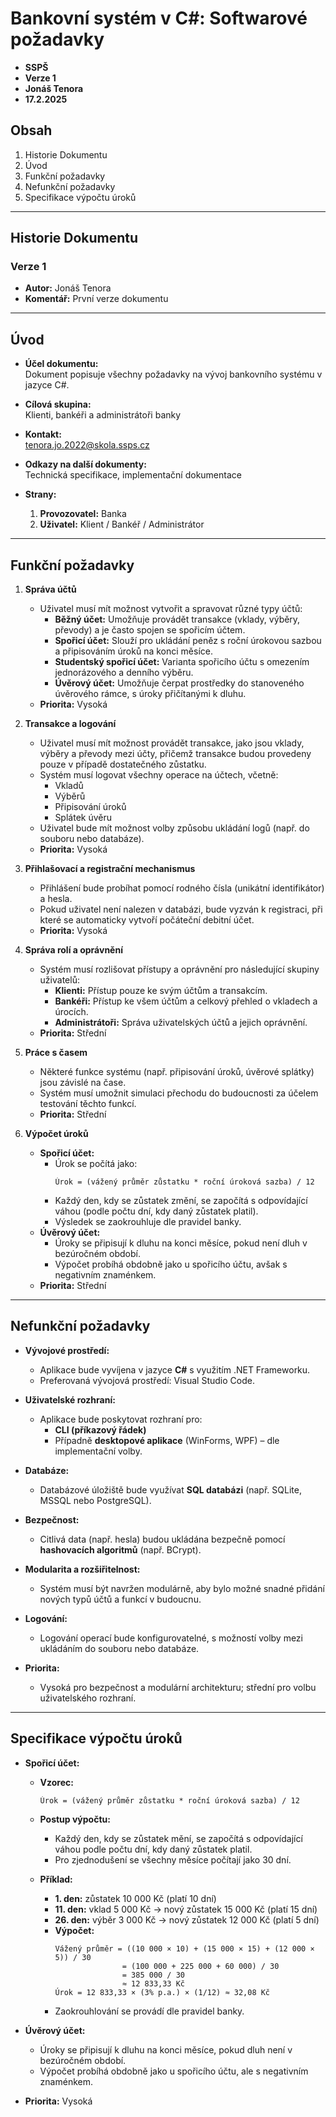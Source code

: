# Bankovní systém v C#: Softwarové požadavky
* **SSPŠ**
* **Verze 1**
* **Jonáš Tenora**
* **17.2.2025**

## Obsah
1. Historie Dokumentu
2. Úvod
3. Funkční požadavky
4. Nefunkční požadavky
5. Specifikace výpočtu úroků

---

## Historie Dokumentu
### Verze 1
* **Autor:** Jonáš Tenora
* **Komentář:** První verze dokumentu

---

## Úvod
* **Účel dokumentu:**  
  Dokument popisuje všechny požadavky na vývoj bankovního systému v jazyce C#.
  
* **Cílová skupina:**  
  Klienti, bankéři a administrátoři banky
  
* **Kontakt:**  
  tenora.jo.2022@skola.ssps.cz
  
* **Odkazy na další dokumenty:**  
  Technická specifikace, implementační dokumentace
  
* **Strany:**  
  1. **Provozovatel:** Banka  
  2. **Uživatel:** Klient / Bankéř / Administrátor

---

## Funkční požadavky

1. **Správa účtů**  
   - Uživatel musí mít možnost vytvořit a spravovat různé typy účtů:
     - **Běžný účet:** Umožňuje provádět transakce (vklady, výběry, převody) a je často spojen se spořicím účtem.
     - **Spořicí účet:** Slouží pro ukládání peněz s roční úrokovou sazbou a připisováním úroků na konci měsíce.
     - **Studentský spořicí účet:** Varianta spořicího účtu s omezením jednorázového a denního výběru.
     - **Úvěrový účet:** Umožňuje čerpat prostředky do stanoveného úvěrového rámce, s úroky přičítanými k dluhu.
   - **Priorita:** Vysoká

2. **Transakce a logování**  
   - Uživatel musí mít možnost provádět transakce, jako jsou vklady, výběry a převody mezi účty, přičemž transakce budou provedeny pouze v případě dostatečného zůstatku.
   - Systém musí logovat všechny operace na účtech, včetně:
     - Vkladů
     - Výběrů
     - Připisování úroků
     - Splátek úvěru
   - Uživatel bude mít možnost volby způsobu ukládání logů (např. do souboru nebo databáze).
   - **Priorita:** Vysoká

3. **Přihlašovací a registrační mechanismus**  
   - Přihlášení bude probíhat pomocí rodného čísla (unikátní identifikátor) a hesla.
   - Pokud uživatel není nalezen v databázi, bude vyzván k registraci, při které se automaticky vytvoří počáteční debitní účet.
   - **Priorita:** Vysoká

4. **Správa rolí a oprávnění**  
   - Systém musí rozlišovat přístupy a oprávnění pro následující skupiny uživatelů:
     - **Klienti:** Přístup pouze ke svým účtům a transakcím.
     - **Bankéři:** Přístup ke všem účtům a celkový přehled o vkladech a úrocích.
     - **Administrátoři:** Správa uživatelských účtů a jejich oprávnění.
   - **Priorita:** Střední

5. **Práce s časem**  
   - Některé funkce systému (např. připisování úroků, úvěrové splátky) jsou závislé na čase.
   - Systém musí umožnit simulaci přechodu do budoucnosti za účelem testování těchto funkcí.
   - **Priorita:** Střední

6. **Výpočet úroků**  
   - **Spořicí účet:**  
     - Úrok se počítá jako:  
       ```
       Úrok = (vážený průměr zůstatku * roční úroková sazba) / 12
       ```
     - Každý den, kdy se zůstatek změní, se započítá s odpovídající váhou (podle počtu dní, kdy daný zůstatek platil).
     - Výsledek se zaokrouhluje dle pravidel banky.
   - **Úvěrový účet:**  
     - Úroky se připisují k dluhu na konci měsíce, pokud není dluh v bezúročném období.
     - Výpočet probíhá obdobně jako u spořicího účtu, avšak s negativním znaménkem.
   - **Priorita:** Střední

---

## Nefunkční požadavky

* **Vývojové prostředí:**  
  - Aplikace bude vyvíjena v jazyce **C#** s využitím .NET Frameworku.  
  - Preferovaná vývojová prostředí: Visual Studio Code.

* **Uživatelské rozhraní:**  
  - Aplikace bude poskytovat rozhraní pro:
    - **CLI (příkazový řádek)**
    - Případně **desktopové aplikace** (WinForms, WPF) – dle implementační volby.

* **Databáze:**  
  - Databázové úložiště bude využívat **SQL databázi** (např. SQLite, MSSQL nebo PostgreSQL).

* **Bezpečnost:**  
  - Citlivá data (např. hesla) budou ukládána bezpečně pomocí **hashovacích algoritmů** (např. BCrypt).
  
* **Modularita a rozšiřitelnost:**  
  - Systém musí být navržen modulárně, aby bylo možné snadné přidání nových typů účtů a funkcí v budoucnu.

* **Logování:**  
  - Logování operací bude konfigurovatelné, s možností volby mezi ukládáním do souboru nebo databáze.

* **Priorita:**  
  - Vysoká pro bezpečnost a modulární architekturu; střední pro volbu uživatelského rozhraní.

---

## Specifikace výpočtu úroků

* **Spořicí účet:**  
  - **Vzorec:**  
    ```
    Úrok = (vážený průměr zůstatku * roční úroková sazba) / 12
    ```
  - **Postup výpočtu:**  
    - Každý den, kdy se zůstatek mění, se započítá s odpovídající váhou podle počtu dní, kdy daný zůstatek platil.
    - Pro zjednodušení se všechny měsíce počítají jako 30 dní.
  
  - **Příklad:**  
    - **1. den:** zůstatek 10 000 Kč (platí 10 dní)  
    - **11. den:** vklad 5 000 Kč → nový zůstatek 15 000 Kč (platí 15 dní)  
    - **26. den:** výběr 3 000 Kč → nový zůstatek 12 000 Kč (platí 5 dní)  
    - **Výpočet:**  
      ```
      Vážený průměr = ((10 000 × 10) + (15 000 × 15) + (12 000 × 5)) / 30 
                     = (100 000 + 225 000 + 60 000) / 30 
                     = 385 000 / 30 
                     ≈ 12 833,33 Kč
      Úrok = 12 833,33 × (3% p.a.) × (1/12) ≈ 32,08 Kč
      ```
    - Zaokrouhlování se provádí dle pravidel banky.
  
* **Úvěrový účet:**  
  - Úroky se připisují k dluhu na konci měsíce, pokud dluh není v bezúročném období.
  - Výpočet probíhá obdobně jako u spořicího účtu, ale s negativním znaménkem.

* **Priorita:** Vysoká
